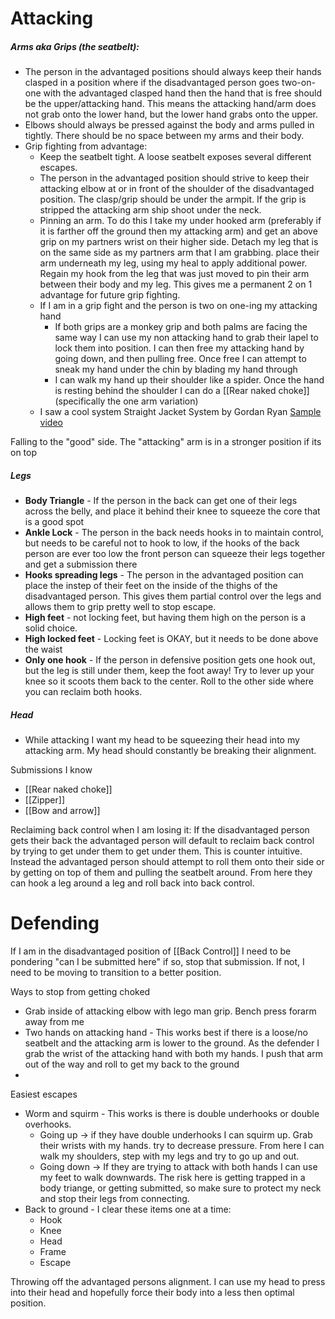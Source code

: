 # Attacking
##### Arms aka Grips (the seatbelt):
- The person in the advantaged positions should always keep their hands clasped in a position where if the disadvantaged person goes two-on-one with the advantaged clasped hand then the hand that is free should be the upper/attacking hand. This means the attacking hand/arm does not grab onto the lower hand, but the lower hand grabs onto the upper. 
- Elbows should always be pressed against the body and arms pulled in tightly. There should be no space between my arms and their body.
- Grip fighting from advantage:
	- Keep the seatbelt tight. A loose seatbelt exposes several different escapes. 
	- The person in the advantaged position should strive to keep their attacking elbow at or in front of the shoulder of the disadvantaged position. The clasp/grip should be under the armpit. If the grip is stripped the attacking arm ship shoot under the neck. 
	- Pinning an arm. To do this I take my under hooked arm (preferably if it is farther off the ground then my attacking arm) and get an above grip on my partners wrist on their higher side. Detach my leg that is on the same side as my partners arm that I am grabbing. place their arm underneath my leg, using my heal to apply additional power. Regain my hook from the leg that was just moved to pin their arm between their body and my leg. This gives me a permanent 2 on 1 advantage for future grip fighting.
	- If I am in a grip fight and the person is two on one-ing my attacking hand
		- If both grips are a monkey grip and both palms are facing the same way I can use my non attacking hand to grab their lapel to lock them into position. I can then free my attacking hand by going down, and then pulling free. Once free I can attempt to sneak my hand under the chin by blading my hand through
		- I can walk my hand up their shoulder like a spider. Once the hand is resting behind the shoulder I can do a [[Rear naked choke]] (specifically the one arm variation)
	 - I saw a cool system Straight Jacket System by Gordan Ryan [Sample video](https://www.youtube.com/watch?v=JAaGohPeFrc)
	 
Falling to the "good" side. The "attacking" arm is in a stronger position if its on top


##### Legs
- **Body Triangle** - If the person in the back can get one of their legs across the belly, and place it behind their knee to squeeze the core that is a good spot
- **Ankle Lock** - The person in the back needs hooks in to maintain control, but needs to be careful not to hook to low, if the hooks of the back person are ever too low the front person can squeeze their legs together and get a submission there
- **Hooks spreading legs** - The person in the advantaged position can place the instep of their feet on the inside of the thighs of the disadvantaged person. This gives them partial control over the legs and allows them to grip pretty well to stop escape. 
- **High feet** - not locking feet, but having them high on the person is a solid choice. 
- **High locked feet** -  Locking feet is OKAY, but it needs to be done above the waist
- **Only one hook** - If the person in defensive position gets one hook out, but the leg is still under them, keep the foot away! Try to lever up your knee so it scoots them back to the center. Roll to the other side where you can reclaim both hooks.


##### Head
- While attacking I want my head to be squeezing their head into my attacking arm. My head should constantly be breaking their alignment.

Submissions I know
- [[Rear naked choke]]
- [[Zipper]]
- [[Bow and arrow]]

Reclaiming back control when I am losing it:
If the disadvantaged person gets their back the advantaged person will default to reclaim back control by trying to get under them to get under them. This is counter intuitive. Instead the advantaged person should attempt to roll them onto their side or by getting on top of them and pulling the seatbelt around. From here they can hook a leg around a leg and roll back into back control. 


# Defending
If I am in the disadvantaged position of [[Back Control]] I need to be pondering "can I be submitted here" if so, stop that submission. If not, I need to be moving to transition to a better position.  

Ways to stop from getting choked
- Grab inside of attacking elbow with lego man grip. Bench press forarm away from me
- Two hands on attacking hand - This works best if there is a loose/no seatbelt and the attacking arm is lower to the ground. As the defender I grab the wrist of the attacking hand with both my hands. I push that arm out of the way and roll to get my back to the ground
-
Easiest escapes
- Worm and squirm - This works is there is double underhooks or double overhooks. 
	- Going up -> if they have double underhooks I can squirm up. Grab their wrists with my hands. try to decrease pressure. From here I can walk my shoulders, step with my legs and try to go up and out. 
	- Going down -> If they are trying to attack with both hands I can use my feet to walk downwards. The risk here is getting trapped in a body triange, or getting submitted, so make sure to protect my neck and stop their legs from connecting.
- Back to ground - I clear these items one at a time: 
	- Hook
	- Knee
	- Head
	- Frame
	- Escape
	


Throwing off the advantaged persons alignment. I can use my head to press into their head and hopefully force their body into a less then optimal position. 

